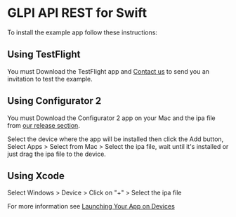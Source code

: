 # GLPI API REST for Swift

To install the example app follow these instructions:

## Using TestFlight

You must Download the TestFlight app and [Contact us](https://github.com/glpi-project/swift-library-glpi#contact) to send you an invitation to test the example.

## Using Configurator 2

You must Download the Configurator 2 app on your Mac and the ipa file from [our release section](https://github.com/glpi-project/swift-library-glpi/releases).

Select the device where the app will be installed then click the Add button, Select Apps > Select from Mac > Select the ipa file, wait until it's installed or just drag the ipa file to the device.

## Using Xcode

Select Windows > Device > Click on "+" > Select the ipa file

For more information see [Launching Your App on Devices](https://developer.apple.com/library/content/documentation/IDEs/Conceptual/AppDistributionGuide/LaunchingYourApponDevices/LaunchingYourApponDevices.html)